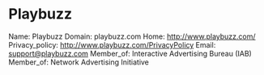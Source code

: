 
# Playbuzz

Name: Playbuzz
Domain: playbuzz.com
Home: http://www.playbuzz.com/
Privacy_policy: http://www.playbuzz.com/PrivacyPolicy
Email: support@playbuzz.com
Member_of: Interactive Advertising Bureau (IAB)
Member_of: Network Advertising Initiative
